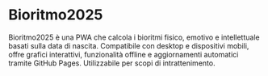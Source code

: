 # Bioritmo2025
Bioritmo2025 è una PWA che calcola i bioritmi fisico, emotivo e intellettuale basati sulla data di nascita. Compatibile con desktop e dispositivi mobili, offre grafici interattivi, funzionalità offline e aggiornamenti automatici tramite GitHub Pages. Utilizzabile per scopi di intrattenimento.
